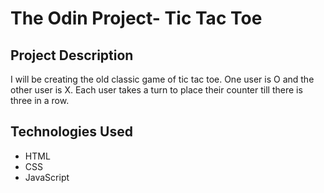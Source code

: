 # The Odin Project- Tic Tac Toe

## Project Description
I will be creating the old classic game of tic tac toe. One user is O and the other user is X. Each user takes a turn to place their counter till there is three in a row.

## Technologies Used
- HTML
- CSS
- JavaScript
